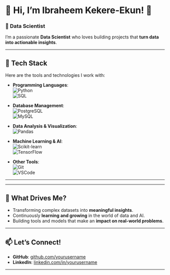 # 🌟 **Hi, I’m Ibraheem Kekere-Ekun!** 👋  

### 🚀 **Data Scientist**  
I’m a passionate **Data Scientist** who loves building projects that **turn data into actionable insights**.

---

## 🔧 **Tech Stack**
Here are the tools and technologies I work with:  
- **Programming Languages**:  
  ![Python](https://img.shields.io/badge/-Python-3776AB?style=flat-square&logo=python&logoColor=white)  
  ![SQL](https://img.shields.io/badge/-SQL-4479A1?style=flat-square&logo=postgresql&logoColor=white)  

- **Database Management**:  
  ![PostgreSQL](https://img.shields.io/badge/-PostgreSQL-4169E1?style=flat-square&logo=postgresql&logoColor=white)  
  ![MySQL](https://img.shields.io/badge/-MySQL-4479A1?style=flat-square&logo=mysql&logoColor=white)

- **Data Analysis & Visualization**:  
  ![Pandas](https://img.shields.io/badge/-Pandas-150458?style=flat-square&logo=pandas&logoColor=white)  

- **Machine Learning & AI**:  
  ![Scikit-learn](https://img.shields.io/badge/-Scikit--Learn-F7931E?style=flat-square&logo=scikit-learn&logoColor=white)  
  ![TensorFlow](https://img.shields.io/badge/-TensorFlow-FF6F00?style=flat-square&logo=tensorflow&logoColor=white)  

- **Other Tools**:  
  ![Git](https://img.shields.io/badge/-Git-F05032?style=flat-square&logo=git&logoColor=white)  
  ![VSCode](https://img.shields.io/badge/-VSCode-0078D4?style=flat-square&logo=visual-studio-code&logoColor=white)

---

<!---

## 📚 **Current Projects**
Here’s what I’m currently working on:  
- 🔍 **Fraudulent Ride Detection**: Analyzing transportation data to detect anomalies and predict fraud using **PostgreSQL**, **Python**, and **Machine Learning**.  
- 📊 **Sales Forecasting**: Building a forecasting model for retail sales trends using **Time Series Analysis**.  

---

## 🌟 **Portfolio Highlights**
Some of my notable projects:  
1. **[Fraud Detection in Credit Card Transactions](#)**:  
   Identified fraudulent patterns in credit card data using advanced SQL queries and anomaly detection techniques.  
   
2. **[E-commerce Customer Segmentation](#)**:  
   Implemented clustering algorithms to segment customers based on behavior and purchase patterns.

3. **[Interactive Data Dashboards](#)**:  
   Built interactive dashboards using **Plotly Dash** and **Streamlit** for visualizing key business metrics.
-->
---

## 🎯 **What Drives Me?**
- Transforming complex datasets into **meaningful insights**.
- Continuously **learning and growing** in the world of data and AI.
- Building tools and models that make an **impact on real-world problems**.

---

## 📫 **Let’s Connect!**
- **GitHub**: [github.com/yourusername](https://github.com/ibraheem101)  
- **LinkedIn**: [linkedin.com/in/yourusername]([https://linkedin.com/in/yourusername](https://www.linkedin.com/in/ibraheemkekere-ekun/))  

---
